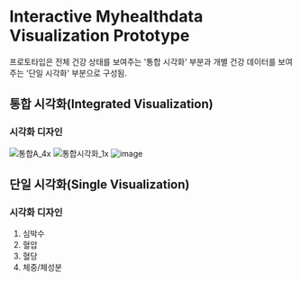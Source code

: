 # Interactive Myhealthdata Visualization Prototype
프로토타입은 전체 건강 상태를 보여주는 '통합 시각화' 부분과 개별 건강 데이터를 보여주는 '단일 시각화' 부분으로 구성됨.

## 통합 시각화(Integrated Visualization)
### 시각화 디자인
![통합A_4x](https://github.com/danbi5739/Myhealthdata/assets/64328277/3ee2c9ba-1f4f-41f3-a70a-b81d135a0bca)
![통합시각화_1x](https://github.com/danbi5739/Myhealthdata/assets/64328277/95e2787b-476b-4683-94fb-d142ad066704)
![image](https://github.com/danbi5739/Myhealthdata/assets/64328277/251b8cb2-0675-406d-bdab-86bc7c9f3933)


## 단일 시각화(Single Visualization)
### 시각화 디자인
1. 심박수
2. 혈압
3. 혈당
4. 체중/체성분
